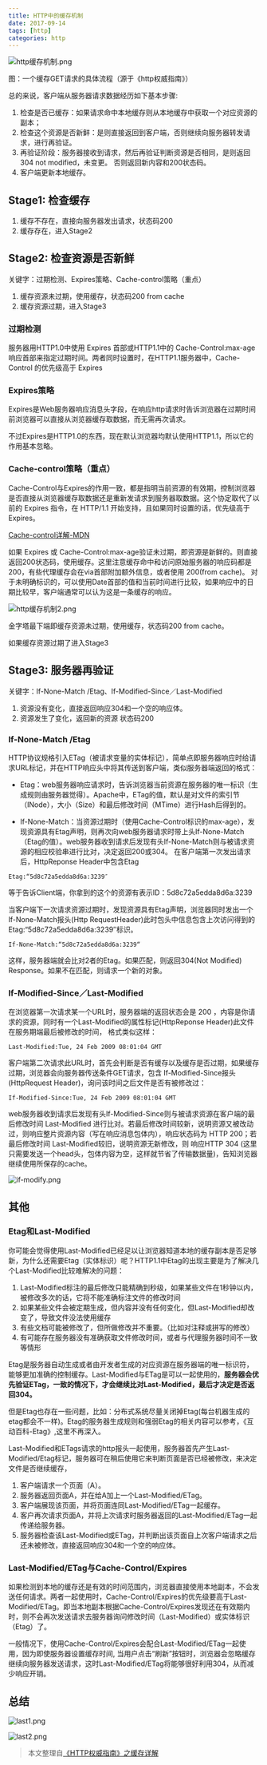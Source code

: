 ```yaml
---
title: HTTP中的缓存机制
date: 2017-09-14
tags: [http]
categories: http
---
```


![http缓存机制.png](http://upload-images.jianshu.io/upload_images/4869616-57732386f1ec1dea.png?imageMogr2/auto-orient/strip%7CimageView2/2/w/1240)

图：一个缓存GET请求的具体流程（源于《http权威指南》）

总的来说，客户端从服务器请求数据经历如下基本步骤:

1. 检查是否已缓存：如果请求命中本地缓存则从本地缓存中获取一个对应资源的副本；
2. 检查这个资源是否新鲜：是则直接返回到客户端，否则继续向服务器转发请求，进行再验证。
3. 再验证阶段：服务器接收到请求，然后再验证判断资源是否相同，是则返回304 not modified，未变更。 否则返回新内容和200状态码。
4. 客户端更新本地缓存。

## Stage1: 检查缓存

1. 缓存不存在，直接向服务器发出请求，状态码200
2. 缓存存在，进入Stage2

## Stage2: 检查资源是否新鲜

关键字：过期检测、Expires策略、Cache-control策略（重点）

1. 缓存资源未过期，使用缓存，状态码200 from cache
2. 缓存资源过期，进入Stage3

### 过期检测

服务器用HTTP1.0中使用 Expires 首部或HTTP1.1中的 Cache-Control:max-age响应首部来指定过期时间。两者同时设置时，在HTTP1.1服务器中，Cache-Control 的优先级高于 Expires

### Expires策略

Expires是Web服务器响应消息头字段，在响应http请求时告诉浏览器在过期时间前浏览器可以直接从浏览器缓存取数据，而无需再次请求。

不过Expires是HTTP1.0的东西，现在默认浏览器均默认使用HTTP1.1，所以它的作用基本忽略。

### Cache-control策略（重点）

Cache-Control与Expires的作用一致，都是指明当前资源的有效期，控制浏览器是否直接从浏览器缓存取数据还是重新发请求到服务器取数据。这个协定取代了以前的 Expires 指令，在 HTTP/1.1 开始支持，且如果同时设置的话，优先级高于Expires。

[Cache-control详解-MDN](https://developer.mozilla.org/zh-CN/docs/Web/HTTP/Headers/Cache-Control)

如果 Expires 或 Cache-Control:max-age验证未过期，即资源是新鲜的。则直接返回200状态码，使用缓存。这里注意缓存命中和访问原始服务器的响应码都是200，有些代理缓存会在via首部附加额外信息，或者使用 200(from cache)。 对于未明确标识的，可以使用Date首部的值和当前时间进行比较，如果响应中的日期比较早，客户端通常可以认为这是一条缓存的响应。

![http缓存机制2.png](http://upload-images.jianshu.io/upload_images/4869616-a3444aa33f0392e0.png?imageMogr2/auto-orient/strip%7CimageView2/2/w/1240)

金字塔最下端即缓存资源未过期，使用缓存，状态码200 from cache。

如果缓存资源过期了进入Stage3

## Stage3: 服务器再验证

关键字：If-None-Match /Etag、If-Modified-Since／Last-Modified

1. 资源没有变化，直接返回响应304和一个空的响应体。
2. 资源发生了变化，返回新的资源 状态码200

### If-None-Match /Etag

HTTP协议规格引入ETag（被请求变量的实体标记），简单点即服务器响应时给请求URL标记，并在HTTP响应头中将其传送到客户端，类似服务器端返回的格式：

* Etag：web服务器响应请求时，告诉浏览器当前资源在服务器的唯一标识（生成规则由服务器觉得）。Apache中，ETag的值，默认是对文件的索引节（INode），大小（Size）和最后修改时间（MTime）进行Hash后得到的。

* If-None-Match：当资源过期时（使用Cache-Control标识的max-age），发现资源具有Etag声明，则再次向web服务器请求时带上头If-None-Match（Etag的值）。web服务器收到请求后发现有头If-None-Match则与被请求资源的相应校验串进行比对，决定返回200或304。
在客户端第一次发出请求后，HttpReponse Header中包含Etag

```
Etag:“5d8c72a5edda8d6a:3239″
```

等于告诉Client端，你拿到的这个的资源有表示ID：5d8c72a5edda8d6a:3239

当客户端下一次请求资源过期时，发现资源具有Etag声明，浏览器同时发出一个If-None-Match报头(Http RequestHeader)此时包头中信息包含上次访问得到的Etag:“5d8c72a5edda8d6a:3239″标识。

```
If-None-Match:“5d8c72a5edda8d6a:3239“
```

这样，服务器端就会比对2者的Etag。如果匹配，则返回304(Not Modified) Response。如果不在匹配，则请求一个新的对象。

### If-Modified-Since／Last-Modified

在浏览器第一次请求某一个URL时，服务器端的返回状态会是 200 ，内容是你请求的资源，同时有一个Last-Modified的属性标记(HttpReponse Header)此文件在服务期端最后被修改的时间，
格式类似这样：

```
Last-Modified:Tue, 24 Feb 2009 08:01:04 GMT
```

客户端第二次请求此URL时，首先会判断是否有缓存以及缓存是否过期，如果缓存过期，浏览器会向服务器传送条件GET请求，包含 If-Modified-Since报头(HttpRequest Header)，询问该时间之后文件是否有被修改过：

```
If-Modified-Since:Tue, 24 Feb 2009 08:01:04 GMT
```

web服务器收到请求后发现有头If-Modified-Since则与被请求资源在客户端的最后修改时间 Last-Modified 进行比对。若最后修改时间较新，说明资源又被改动过，则响应整片资源内容（写在响应消息包体内），响应状态码为 HTTP 200；若最后修改时间 Last-Modified较旧，说明资源无新修改，则 响应HTTP 304 (这里只需要发送一个head头，包体内容为空，这样就节省了传输数据量)，告知浏览器继续使用所保存的cache。

![if-modify.png](http://upload-images.jianshu.io/upload_images/4869616-b2ec0326e3e76b51.png?imageMogr2/auto-orient/strip%7CimageView2/2/w/1240)

## 其他

### Etag和Last-Modified

你可能会觉得使用Last-Modified已经足以让浏览器知道本地的缓存副本是否足够新，为什么还需要Etag（实体标识）呢？HTTP1.1中Etag的出现主要是为了解决几个Last-Modified比较难解决的问题：

1. Last-Modified标注的最后修改只能精确到秒级，如果某些文件在1秒钟以内，被修改多次的话，它将不能准确标注文件的修改时间
2. 如果某些文件会被定期生成，但内容并没有任何变化，但Last-Modified却改变了，导致文件没法使用缓存
3. 有些文档可能被修改了，但所做修改并不重要。（比如对注释或拼写的修改）
4. 有可能存在服务器没有准确获取文件修改时间，或者与代理服务器时间不一致等情形

Etag是服务器自动生成或者由开发者生成的对应资源在服务器端的唯一标识符，能够更加准确的控制缓存。Last-Modified与ETag是可以一起使用的，<strong>服务器会优先验证ETag，一致的情况下，才会继续比对Last-Modified，最后才决定是否返回304。</strong>

但是Etag也存在一些问题，比如：分布式系统尽量关闭掉Etag(每台机器生成的etag都会不一样)。Etag的服务器生成规则和强弱Etag的相关内容可以参考，《互动百科-Etag》,这里不再深入。

Last-Modified和ETags请求的http报头一起使用，服务器首先产生Last-Modified/Etag标记，服务器可在稍后使用它来判断页面是否已经被修改，来决定文件是否继续缓存，

1. 客户端请求一个页面（A）。
2. 服务器返回页面A，并在给A加上一个Last-Modified/ETag。
3. 客户端展现该页面，并将页面连同Last-Modified/ETag一起缓存。
4. 客户再次请求页面A，并将上次请求时服务器返回的Last-Modified/ETag一起传递给服务器。
5. 服务器检查该Last-Modified或ETag，并判断出该页面自上次客户端请求之后还未被修改，直接返回响应304和一个空的响应体。

### Last-Modified/ETag与Cache-Control/Expires
如果检测到本地的缓存还是有效的时间范围内，浏览器直接使用本地副本，不会发送任何请求。两者一起使用时，Cache-Control/Expires的优先级要高于Last-Modified/ETag。即当本地副本根据Cache-Control/Expires发现还在有效期内时，则不会再次发送请求去服务器询问修改时间（Last-Modified）或实体标识（Etag）了。

一般情况下，使用Cache-Control/Expires会配合Last-Modified/ETag一起使用，因为即使服务器设置缓存时间, 当用户点击“刷新”按钮时，浏览器会忽略缓存继续向服务器发送请求，这时Last-Modified/ETag将能够很好利用304，从而减少响应开销。

## 总结

![last1.png](http://upload-images.jianshu.io/upload_images/4869616-c7b6a0e81954a488.png?imageMogr2/auto-orient/strip%7CimageView2/2/w/1240)

![last2.png](http://upload-images.jianshu.io/upload_images/4869616-0b7a10398d925b86.png?imageMogr2/auto-orient/strip%7CimageView2/2/w/1240)

>本文整理自[《HTTP权威指南》之缓存详解](http://www.zyy1217.com/2017/05/14/HTTP%E7%BC%93%E5%AD%98%E8%AF%A6%E8%A7%A3/)

